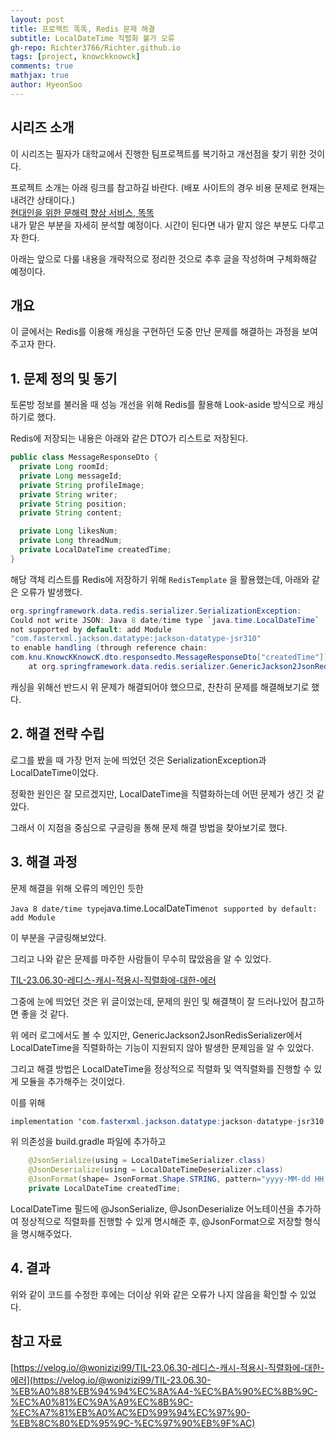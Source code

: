 ```yaml
---
layout: post
title: 프로젝트 똑똑, Redis 문제 해결
subtitle: LocalDateTime 직렬화 불가 오류
gh-repo: Richter3766/Richter.github.io
tags: [project, knowckknowck]
comments: true
mathjax: true
author: HyeonSoo
---
```


## 시리즈 소개

이 시리즈는 필자가 대학교에서 진행한 팀프로젝트를 복기하고 개선점을 찾기 위한 것이다.

프로젝트 소개는 아래 링크를 참고하길 바란다. (배포 사이트의 경우 비용 문제로 현재는 내려간 상태이다.)<br>
[현대인을 위한 문해력 향상 서비스, 똑똑](https://github.com/KnowckknowcK)<br>
내가 맡은 부분을 자세히 분석할 예정이다. 시간이 된다면 내가 맡지 않은 부분도 다루고자 한다.

아래는 앞으로 다룰 내용을 개략적으로 정리한 것으로 추후 글을 작성하며 구체화해갈 예정이다.

## 개요

이 글에서는 Redis를 이용해 캐싱을 구현하던 도중 만난 문제를 해결하는 과정을 보여주고자 한다.

## 1. 문제 정의 및 동기

토론방 정보를 불러올 때 성능 개선을 위해 Redis를 활용해 Look-aside 방식으로 캐싱하기로 했다.

Redis에 저장되는 내용은 아래와 같은 DTO가 리스트로 저장된다.

```java
public class MessageResponseDto {
  private Long roomId;
  private Long messageId;
  private String profileImage;
  private String writer;
  private String position;
  private String content;

  private Long likesNum;
  private Long threadNum;
  private LocalDateTime createdTime;
}
```

해당 객체 리스트를 Redis에 저장하기 위해 `RedisTemplate` 을 활용했는데, 아래와 같은 오류가 발생했다.

```java
org.springframework.data.redis.serializer.SerializationException:
Could not write JSON: Java 8 date/time type `java.time.LocalDateTime`
not supported by default: add Module
"com.fasterxml.jackson.datatype:jackson-datatype-jsr310"
to enable handling (through reference chain:
com.knu.KnowcKKnowcK.dto.responsedto.MessageResponseDto["createdTime"])
	at org.springframework.data.redis.serializer.GenericJackson2JsonRedisSerializer.serialize(GenericJackson2JsonRedisSerializer.java:223)
```

캐싱을 위해선 반드시 위 문제가 해결되어야 했으므로, 찬찬히 문제를 해결해보기로 했다.

## 2. 해결 전략 수립

로그를 봤을 때 가장 먼저 눈에 띄었던 것은 SerializationException과 LocalDateTime이었다.

정확한 원인은 잘 모르겠지만, LocalDateTime을 직렬화하는데 어떤 문제가 생긴 것 같았다.

그래서 이 지점을 중심으로 구글링을 통해 문제 해결 방법을 찾아보기로 했다.

## 3. 해결 과정

문제 해결을 위해 오류의 메인인 듯한

`Java 8 date/time type`java.time.LocalDateTime`not supported by default: add Module`

이 부분을 구글링해보았다.

그리고 나와 같은 문제를 마주한 사람들이 무수히 많았음을 알 수 있었다.

[TIL-23.06.30-레디스-캐시-적용시-직렬화에-대한-에러](https://velog.io/@wonizizi99/TIL-23.06.30-%EB%A0%88%EB%94%94%EC%8A%A4-%EC%BA%90%EC%8B%9C-%EC%A0%81%EC%9A%A9%EC%8B%9C-%EC%A7%81%EB%A0%AC%ED%99%94%EC%97%90-%EB%8C%80%ED%95%9C-%EC%97%90%EB%9F%AC)

그중에 눈에 띄었던 것은 위 글이었는데, 문제의 원인 및 해결책이 잘 드러나있어 참고하면 좋을 것 같다.

위 에러 로그에서도 볼 수 있지만, GenericJackson2JsonRedisSerializer에서 LocalDateTime을 직렬화하는 기능이 지원되지 않아 발생한 문제임을 알 수 있었다.

그리고 해결 방법은 LocalDateTime을 정상적으로 직렬화 및 역직렬화를 진행할 수 있게 모듈을 추가해주는 것이었다.

이를 위해

```java
implementation 'com.fasterxml.jackson.datatype:jackson-datatype-jsr310:2.13.3'
```

위 의존성을 build.gradle 파일에 추가하고

```java
    @JsonSerialize(using = LocalDateTimeSerializer.class)
    @JsonDeserialize(using = LocalDateTimeDeserializer.class)
    @JsonFormat(shape= JsonFormat.Shape.STRING, pattern="yyyy-MM-dd HH:mm:ss")
    private LocalDateTime createdTime;
```

LocalDateTime 필드에 @JsonSerialize, @JsonDeserialize 어노테이션을 추가하여 정상적으로 직렬화를 진행할 수 있게 명시해준 후, @JsonFormat으로 저장할 형식을 명시해주었다.

## 4. 결과

위와 같이 코드를 수정한 후에는 더이상 위와 같은 오류가 나지 않음을 확인할 수 있었다.

## 참고 자료

[https://velog.io/@wonizizi99/TIL-23.06.30-레디스-캐시-적용시-직렬화에-대한-에러](https://velog.io/@wonizizi99/TIL-23.06.30-%EB%A0%88%EB%94%94%EC%8A%A4-%EC%BA%90%EC%8B%9C-%EC%A0%81%EC%9A%A9%EC%8B%9C-%EC%A7%81%EB%A0%AC%ED%99%94%EC%97%90-%EB%8C%80%ED%95%9C-%EC%97%90%EB%9F%AC)
